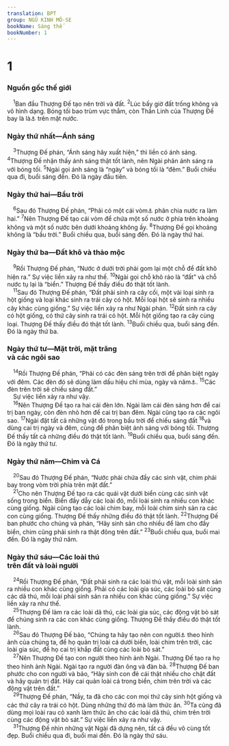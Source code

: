 ```yaml
---
translation: BPT
group: NGŨ KINH MÔ-SE
bookName: Sáng thế 
bookNumber: 1
---
```


<div class="title"><h1>1</h1><h3>Nguồn gốc thế giới</h3></div>
<span class="verse sa_1_1"> <sup>1</sup>Ban đầu Thượng Đế tạo nên trời và đất.</span>
<span class="verse sa_1_2"><sup>2</sup>Lúc bấy giờ đất trống không và vô hình dạng. Bóng tối bao trùm vực thẳm, còn Thần Linh của Thượng Đế bay là là<a data-toggle="tooltip" data-placement="bottom" title="Trong tiếng Hê-bơ-rơ từ ngữ nầy nghĩa là “bay lượn” hay “bay xuống” như con chim mẹ bay quanh tổ để bảo vệ con nó.">⚓</a> trên mặt nước.<br/></span>
<div class="title"><h3>Ngày thứ nhất—Ánh sáng</h3></div>
<span class="verse sa_1_3"> <sup>3</sup>Thượng Đế phán, “Ánh sáng hãy xuất hiện,” thì liền có ánh sáng.</span>
<span class="verse sa_1_4"><sup>4</sup>Thượng Đế nhận thấy ánh sáng thật tốt lành, nên Ngài phân ánh sáng ra với bóng tối.</span>
<span class="verse sa_1_5"><sup>5</sup>Ngài gọi ánh sáng là “ngày” và bóng tối là “đêm.” Buổi chiều qua đi, buổi sáng đến. Đó là ngày đầu tiên.<br/></span>
<div class="title"><h3>Ngày thứ hai—Bầu trời</h3></div>
<span class="verse sa_1_6"> <sup>6</sup>Sau đó Thượng Đế phán, “Phải có một cái vòm<a data-toggle="tooltip" data-placement="bottom" title="Hay “khoảng không” hoặc “bầu trời.” Trong tiếng Hê-bơ-rơ từ ngữ nầy cũng có nghĩa là một miếng kim loại đã được đập thành hình cái thau hay cái bát.">⚓</a> phân chia nước ra làm hai.”</span>
<span class="verse sa_1_7"><sup>7</sup>Nên Thượng Đế tạo cái vòm để chứa một số nước ở phía trên khoảng không và một số nước bên dưới khoảng không ấy.</span>
<span class="verse sa_1_8"><sup>8</sup>Thượng Đế gọi khoảng không là “bầu trời.” Buổi chiều qua, buổi sáng đến. Đó là ngày thứ hai.<br/></span>
<div class="title"><h3>Ngày thứ ba—Đất khô và thảo mộc</h3></div>
<span class="verse sa_1_9"> <sup>9</sup>Rồi Thượng Đế phán, “Nước ở dưới trời phải gom lại một chỗ để đất khô hiện ra.” Sự việc liền xảy ra như thế.</span>
<span class="verse sa_1_10"><sup>10</sup>Ngài gọi chỗ khô ráo là “đất” và chỗ nước tụ lại là “biển.” Thượng Đế thấy điều đó thật tốt lành.<br/></span>
<span class="verse sa_1_11"> <sup>11</sup>Sau đó Thượng Đế phán, “Đất phải sinh ra cây cối, một vài loại sinh ra hột giống và loại khác sinh ra trái cây có hột. Mỗi loại hột sẽ sinh ra nhiều cây khác cùng giống.” Sự việc liền xảy ra như Ngài phán.</span>
<span class="verse sa_1_12"><sup>12</sup>Đất sinh ra cây có hột giống, có thứ cây sinh ra trái có hột. Mỗi hột giống tạo ra cây cùng loại. Thượng Đế thấy điều đó thật tốt lành.</span>
<span class="verse sa_1_13"><sup>13</sup>Buổi chiều qua, buổi sáng đến. Đó là ngày thứ ba.<br/></span>
<div class="title"><h3>Ngày thứ tư—Mặt trời, mặt trăng<br/>và các ngôi sao</h3></div>
<span class="verse sa_1_14"> <sup>14</sup>Rồi Thượng Đế phán, “Phải có các đèn sáng trên trời để phân biệt ngày với đêm. Các đèn đó sẽ dùng làm dấu hiệu chỉ mùa, ngày và năm<a data-toggle="tooltip" data-placement="bottom" title="Nguyên văn, “các buổi nhóm họp đặc biệt.” Người Do-thái dùng mặt trời và mặt trăng để định ngày, tháng, năm. Nhiều buổi lễ của Do-thái (các buổi nhóm họp đặc biệt) thường bắt đầu vào ngày trăng mới hay trăng rằm.">⚓</a>.</span>
<span class="verse sa_1_15"><sup>15</sup>Các đèn trên trời sẽ chiếu sáng đất.”<br/> Sự việc liền xảy ra như vậy.<br/></span>
<span class="verse sa_1_16"> <sup>16</sup>Nên Thượng Đế tạo ra hai cái đèn lớn. Ngài làm cái đèn sáng hơn để cai trị ban ngày, còn đèn nhỏ hơn để cai trị ban đêm. Ngài cũng tạo ra các ngôi sao.</span>
<span class="verse sa_1_17"><sup>17</sup>Ngài đặt tất cả những vật đó trong bầu trời để chiếu sáng đất</span>
<span class="verse sa_1_18"><sup>18</sup>và dùng cai trị ngày và đêm, cùng để phân biệt ánh sáng với bóng tối. Thượng Đế thấy tất cả những điều đó thật tốt lành.</span>
<span class="verse sa_1_19"><sup>19</sup>Buổi chiều qua, buổi sáng đến. Đó là ngày thứ tư.<br/></span>
<div class="title"><h3>Ngày thứ năm—Chim và Cá</h3></div>
<span class="verse sa_1_20"> <sup>20</sup>Sau đó Thượng Đế phán, “Nước phải chứa đầy các sinh vật, chim phải bay trong vòm trời phía trên mặt đất.”<br/></span>
<span class="verse sa_1_21"> <sup>21</sup>Cho nên Thượng Đế tạo ra các quái vật dưới biển cùng các sinh vật sống trong biển. Biển đầy dẫy các loài đó, mỗi loài sinh ra nhiều con khác cùng giống. Ngài cũng tạo các loài chim bay, mỗi loài chim sinh sản ra các con cùng giống. Thượng Đế thấy những điều đó thật tốt lành.</span>
<span class="verse sa_1_22"><sup>22</sup>Thượng Đế ban phước cho chúng và phán, “Hãy sinh sản cho nhiều để làm cho đầy biển, chim cũng phải sinh ra thật đông trên đất.”</span>
<span class="verse sa_1_23"><sup>23</sup>Buổi chiều qua, buổi mai đến. Đó là ngày thứ năm.<br/></span>
<div class="title"><h3>Ngày thứ sáu—Các loài thú<br/>trên đất và loài người</h3></div>
<span class="verse sa_1_24"> <sup>24</sup>Rồi Thượng Đế phán, “Đất phải sinh ra các loài thú vật, mỗi loài sinh sản ra nhiều con khác cùng giống. Phải có các loài gia súc, các loài bò sát cùng các dã thú, mỗi loài phải sinh sản ra nhiều con khác cùng giống.” Sự việc liền xảy ra như thế.<br/></span>
<span class="verse sa_1_25"> <sup>25</sup>Thượng Đế làm ra các loài dã thú, các loài gia súc, các động vật bò sát để chúng sinh ra các con khác cùng giống. Thượng Đế thấy điều đó thật tốt lành.<br/></span>
<span class="verse sa_1_26"> <sup>26</sup>Sau đó Thượng Đế bảo, “Chúng ta hãy tạo nên con người<a data-toggle="tooltip" data-placement="bottom" title="Nguyên văn Hê-bơ-rơ là “loài người” hay tên “A-đam.” Từ ngữ nầy tương tự như “đất” hay “đất sét đỏ.”">⚓</a> theo hình ảnh của chúng ta, để họ quản trị loài cá dưới biển, loài chim trên trời, các loài gia súc, để họ cai trị khắp đất cùng các loài bò sát.”<br/></span>
<span class="verse sa_1_27"> <sup>27</sup>Nên Thượng Đế tạo con người theo hình ảnh Ngài. Thượng Đế tạo ra họ theo hình ảnh Ngài. Ngài tạo ra người đàn ông và đàn bà.</span>
<span class="verse sa_1_28"><sup>28</sup>Thượng Đế ban phước cho con người và bảo, “Hãy sinh con đẻ cái thật nhiều cho chật đất và hãy quản trị đất. Hãy cai quản loài cá trong biển, chim trên trời và các động vật trên đất.”<br/></span>
<span class="verse sa_1_29"> <sup>29</sup>Thượng Đế phán, “Nầy, ta đã cho các con mọi thứ cây sinh hột giống và các thứ cây ra trái có hột. Dùng những thứ đó mà làm thức ăn.</span>
<span class="verse sa_1_30"><sup>30</sup>Ta cũng đã dùng mọi loài rau cỏ xanh làm thức ăn cho các loài dã thú, chim trên trời cùng các động vật bò sát.” Sự việc liền xảy ra như vậy.<br/></span>
<span class="verse sa_1_31"> <sup>31</sup>Thượng Đế nhìn những vật Ngài đã dựng nên, tất cả đều vô cùng tốt đẹp. Buổi chiều qua đi, buổi mai đến. Đó là ngày thứ sáu.<br/></span>
